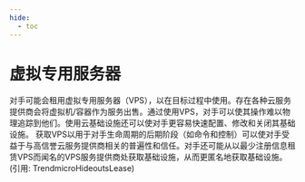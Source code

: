 ```yaml
---
hide:
  - toc
---
```


# 虚拟专用服务器

对手可能会租用虚拟专用服务器（VPS），以在目标过程中使用。存在各种云服务提供商会将虚拟机/容器作为服务出售。通过使用VPS，对手可以使其操作难以物理追踪到他们。使用云基础设施还可以使对手更容易快速配置、修改和关闭其基础设施。  获取VPS以用于对手生命周期的后期阶段（如命令和控制）可以使对手受益于与高信誉云服务提供商相关的普遍性和信任。对手还可能从以最少注册信息租赁VPS而闻名的VPS服务提供商处获取基础设施，从而更匿名地获取基础设施。(引用: TrendmicroHideoutsLease)
